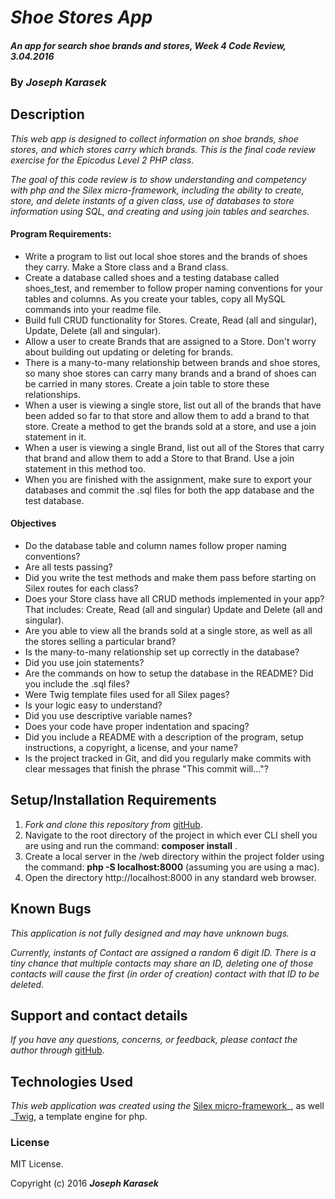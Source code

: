 # _Shoe Stores App_

#### _An app for search shoe brands and stores, Week 4 Code Review, 3.04.2016_

### By _**Joseph Karasek**_

## Description

_This web app is designed to collect information on shoe brands, shoe stores, and which stores carry which brands. This is the final code review exercise for the Epicodus Level 2 PHP class._

_The goal of this code review is to show understanding and competency with php and the Silex micro-framework, including the ability to create, store, and delete instants of a given class, use of databases to store information using SQL, and creating and using join tables and searches._

#### Program Requirements:

* Write a program to list out local shoe stores and the brands of shoes they carry. Make a Store class and a Brand class.
* Create a database called shoes and a testing database called shoes_test, and remember to follow proper naming conventions for your tables and columns. As you create your tables, copy all MySQL commands into your readme file.
* Build full CRUD functionality for Stores. Create, Read (all and singular), Update, Delete (all and singular).
* Allow a user to create Brands that are assigned to a Store. Don't worry about building out updating or deleting for brands.
* There is a many-to-many relationship between brands and shoe stores, so many shoe stores can carry many brands and a brand of shoes can be carried in many stores. Create a join table to store these relationships.
* When a user is viewing a single store, list out all of the brands that have been added so far to that store and allow them to add a brand to that store. Create a method to get the brands sold at a store, and use a join statement in it.
* When a user is viewing a single Brand, list out all of the Stores that carry that brand and allow them to add a Store to that Brand. Use a join statement in this method too.
* When you are finished with the assignment, make sure to export your databases and commit the .sql files for both the app database and the test database.

#### Objectives

* Do the database table and column names follow proper naming conventions?
* Are all tests passing?
* Did you write the test methods and make them pass before starting on Silex routes for each class?
* Does your Store class have all CRUD methods implemented in your app? That includes: Create, Read (all and singular) Update and Delete (all and singular).
* Are you able to view all the brands sold at a single store, as well as all the stores selling a particular brand?
* Is the many-to-many relationship set up correctly in the database?
* Did you use join statements?
* Are the commands on how to setup the database in the README? Did you include the .sql files?
* Were Twig template files used for all Silex pages?
* Is your logic easy to understand?
* Did you use descriptive variable names?
* Does your code have proper indentation and spacing?
* Did you include a README with a description of the program, setup instructions, a copyright, a license, and your name?
* Is the project tracked in Git, and did you regularly make commits with clear messages that finish the phrase "This commit will…"?

## Setup/Installation Requirements

1. _Fork and clone this repository from_ [gitHub](https://github.com/joekarasek/epicodus-php-address_book.git).
2. Navigate to the root directory of the project in which ever CLI shell you are using and run the command: __composer install__ .
3. Create a local server in the /web directory within the project folder using the command: __php -S localhost:8000__ (assuming you are using a mac).
4. Open the directory http://localhost:8000 in any standard web browser.

## Known Bugs

_This application is not fully designed and may have unknown bugs._

_Currently, instants of Contact are assigned a random 6 digit ID. There is a tiny chance that multiple contacts may share an ID, deleting one of those contacts will cause the first (in order of creation) contact with that ID to be deleted._

## Support and contact details

_If you have any questions, concerns, or feedback, please contact the author through_ [gitHub](https://github.com/joekarasek/epicodus-php-address_book.git).

## Technologies Used

_This web application was created using the_  [Silex micro-framework](http://silex.sensiolabs.org/)_, as well _[Twig](http://twig.sensiolabs.org/), a template engine for php.

### License

MIT License.

Copyright (c) 2016 **_Joseph Karasek_**
